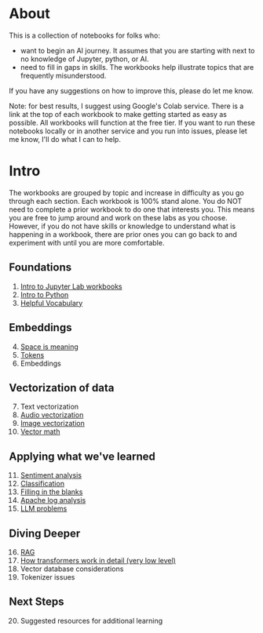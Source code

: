 # About
This is a collection of notebooks for folks who:
- want to begin an AI journey. It assumes that you are starting with next to no knowledge of Jupyter, python, or AI.
- need to fill in gaps in skills. The workbooks help illustrate topics that are frequently misunderstood.

If you have any suggestions on how to improve this, please do let me know. 

Note: for best results, I suggest using Google's Colab service. There is a link at the top of each workbook to make getting started as easy as possible. All workbooks will function at the free tier. If you want to run these notebooks locally or in another service and you run into issues, please let me know, I'll do what I can to help.

# Intro
The workbooks are grouped by topic and increase in difficulty as you go through each section. Each workbook is 100% stand alone. You do NOT need to complete a prior workbook to do one that interests you. This means you are free to jump around and work on these labs as you choose. However, if you do not have skills or knowledge to understand what is happening in a workbook, there are prior ones you can go back to and experiment with until you are more comfortable.

## Foundations
1. [Intro to Jupyter Lab workbooks](Intro_to_Jupyter.ipynb)
2. [Intro to Python](intro_to_python.ipynb)
3. [Helpful Vocabulary](glossary.ipynb)

## Embeddings 
4. [Space is meaning](space_approximates_meaning_vectors.ipynb)
5. [Tokens](Tokens.ipynb)
6. Embeddings

## Vectorization of data
7. Text vectorization
8. [Audio vectorization](audio_vectorize.ipynb)
9. [Image vectorization](image_vectorize_demo.ipynb)
10. [Vector math](text_vector_math.ipynb)

## Applying what we've learned
11. [Sentiment analysis](Sentiment_analysis.ipynb)
12. [Classification](Classification.ipynb)
13. [Filling in the blanks](fill_mask.ipynb)
14. [Apache log analysis](apache_log_analysis_colab.ipynb)
15. [LLM problems](LLM_Problems.ipynb)

## Diving Deeper
16. [RAG](retrieval_augmented_generation.ipynb)
17. [How transformers work in detail (very low level)](transformer_embeddings_low_level.ipynb)
18. Vector database considerations
19. Tokenizer issues

## Next Steps
20. Suggested resources for additional learning
